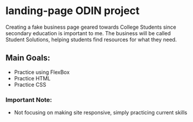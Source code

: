 # landing-page ODIN project
Creating a fake business page geared towards College Students since secondary education is important to me. The business will be called Student Solutions, helping students find resources for what they need.

## Main Goals:
- Practice using FlexBox
- Practice HTML
- Practice CSS

### Important Note:
- Not focusing on making site responsive, simply practicing current skills
